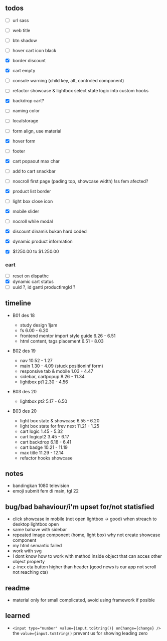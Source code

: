 ## todos
- [ ] url sass
- [ ] web title
- [ ] btn shadow
- [ ] hover cart icon black
- [x] border discount
- [x] cart empty
- [ ] console warning (child key, alt, controled component)
- [ ] refactor showcase & lightbox select state logic into custom hooks 
- [x] backdrop cart?


- [ ] naming color
- [ ] localstorage
- [ ] form align, use material
- [x] hover form
- [ ] footer
- [x] cart popaout max char
- [ ] add to cart snackbar
- [ ] noscroll first page (pading top, showcase width) !ss fem afected?
- [x] product list border
- [ ] light box close icon
- [x] mobile slider
- [ ] nocroll while modal
- [x] discount dinamis bukan hard coded
- [x] dynamic product information
- [x] $1250.00 to $1.250.00 

### cart
- [ ] reset on dispathc
- [x] dynamic cart status
- [ ] uuid ?, id ganti productImgId ?

## timeline
- B01 des 18
     - study design 1jam
     - fs 6.00 - 6.20
     - frontend mentor import style guide 6.26 - 6.51
     - html content, tags placement 6.51 - 8.03
- B02 des 19
     - nav 10.52 - 1.27
     - main 1.30 - 4.09 (stuck positioninf form)
     - responsive tab & mobile 1.03 - 4.47
     - sidebar, cartpopup 8.26 - 11.34
     - lightbox pt1 2.30 - 4.56

- B03 des 20
     - lightbox pt2 5.17 - 6.50

- B03 des 20
     - light box state & showcase 6.55 - 6.20
     -  light box state for frev next 11.21 - 1.25
     -  cart logic 1.45 - 5.32
     -  cart logicpt2 3.45 - 6.17
     -  cart backdrop 6.18 - 6.41
     -  cart badge 10.21 - 11.19
     -  max title 11.29 - 12.14
     -  refactor hooks showcase

## notes
- bandingkan 1080 television
- emoji submit fem di main, tgl  22

## bug/bad bahaviour/i'm upset for/not statisfied
- click showcase in mobile (not open lightbox -> good) when streach to desktop lightbox open
- same bahave with sidebar
- repeated image component (home, light box) why not create showcase component
- my html semantic failed
- work with svg
- I dont know how to work with method inside object that can acces other object property
- z-inex cta button higher than header (good news is our app not scroll not reaching cta)

## readme
- material only for small complicated, avoid using framework if posible

## learned
-  `<input type="number" value={input.toString()} onChange={change} />` the `value={input.toString()` prevent us for showing leading zero